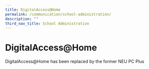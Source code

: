 ```yaml
---
title: DigitalAccess@Home
permalink: /communication/school-administration/
description: ""
third_nav_title: School Administration
---
```

**DigitalAccess@Home**
======================

DigitalAccess@Home has been replaced by the former NEU PC Plus

